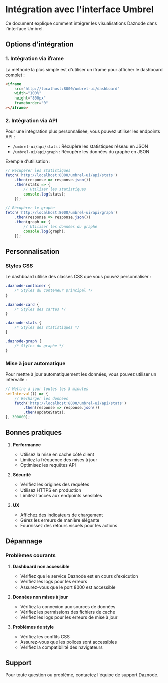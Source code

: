 # Intégration avec l'interface Umbrel

Ce document explique comment intégrer les visualisations Daznode dans l'interface Umbrel.

## Options d'intégration

### 1. Intégration via iframe

La méthode la plus simple est d'utiliser un iframe pour afficher le dashboard complet :

```html
<iframe 
    src="http://localhost:8000/umbrel-ui/dashboard" 
    width="100%" 
    height="800px" 
    frameborder="0"
></iframe>
```

### 2. Intégration via API

Pour une intégration plus personnalisée, vous pouvez utiliser les endpoints API :

- `/umbrel-ui/api/stats` : Récupère les statistiques réseau en JSON
- `/umbrel-ui/api/graph` : Récupère les données du graphe en JSON

Exemple d'utilisation :

```javascript
// Récupérer les statistiques
fetch('http://localhost:8000/umbrel-ui/api/stats')
    .then(response => response.json())
    .then(stats => {
        // Utiliser les statistiques
        console.log(stats);
    });

// Récupérer le graphe
fetch('http://localhost:8000/umbrel-ui/api/graph')
    .then(response => response.json())
    .then(graph => {
        // Utiliser les données du graphe
        console.log(graph);
    });
```

## Personnalisation

### Styles CSS

Le dashboard utilise des classes CSS que vous pouvez personnaliser :

```css
.daznode-container {
    /* Styles du conteneur principal */
}

.daznode-card {
    /* Styles des cartes */
}

.daznode-stats {
    /* Styles des statistiques */
}

.daznode-graph {
    /* Styles du graphe */
}
```

### Mise à jour automatique

Pour mettre à jour automatiquement les données, vous pouvez utiliser un intervalle :

```javascript
// Mettre à jour toutes les 5 minutes
setInterval(() => {
    // Recharger les données
    fetch('http://localhost:8000/umbrel-ui/api/stats')
        .then(response => response.json())
        .then(updateStats);
}, 300000);
```

## Bonnes pratiques

1. **Performance**
   - Utilisez la mise en cache côté client
   - Limitez la fréquence des mises à jour
   - Optimisez les requêtes API

2. **Sécurité**
   - Vérifiez les origines des requêtes
   - Utilisez HTTPS en production
   - Limitez l'accès aux endpoints sensibles

3. **UX**
   - Affichez des indicateurs de chargement
   - Gérez les erreurs de manière élégante
   - Fournissez des retours visuels pour les actions

## Dépannage

### Problèmes courants

1. **Dashboard non accessible**
   - Vérifiez que le service Daznode est en cours d'exécution
   - Vérifiez les logs pour les erreurs
   - Assurez-vous que le port 8000 est accessible

2. **Données non mises à jour**
   - Vérifiez la connexion aux sources de données
   - Vérifiez les permissions des fichiers de cache
   - Vérifiez les logs pour les erreurs de mise à jour

3. **Problèmes de style**
   - Vérifiez les conflits CSS
   - Assurez-vous que les polices sont accessibles
   - Vérifiez la compatibilité des navigateurs

## Support

Pour toute question ou problème, contactez l'équipe de support Daznode. 